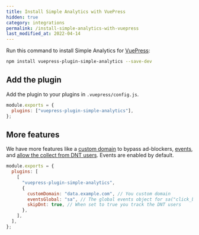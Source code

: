 ```yaml
---
title: Install Simple Analytics with VuePress
hidden: true
category: integrations
permalink: /install-simple-analytics-with-vuepress
last_modified_at: 2022-04-14
---
```


Run this command to install Simple Analytics for [VuePress](https://vuepress.vuejs.org/):

```bash
npm install vuepress-plugin-simple-analytics --save-dev
```

## Add the plugin

Add the plugin to your plugins in `.vuepress/config.js`.

```js
module.exports = {
  plugins: ["vuepress-plugin-simple-analytics"],
};
```

## More features

We have more features like a [custom domain](https://docs.simpleanalytics.com/bypass-ad-blockers) to bypass ad-blockers, [events](https://docs.simpleanalytics.com/events), and [allow the collect from DNT users](https://docs.simpleanalytics.com/dnt). Events are enabled by default.

```js
module.exports = {
  plugins: [
    [
      "vuepress-plugin-simple-analytics",
      {
        customDomain: "data.example.com", // You custom domain
        eventsGlobal: "sa", // The global events object for sa("click_button")
        skipDnt: true, // When set to true you track the DNT users
      },
    ],
  ],
};
```
